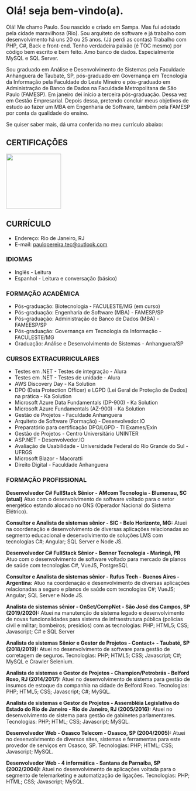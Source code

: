 # Olá! seja bem-vindo(a).
Olá! Me chamo Paulo. Sou nascido e criado em Sampa. Mas fui adotado pela cidade maravilhosa (Rio). Sou arquiteto de software e já trabalho com desenvolvimento há uns 20 ou 25 anos. (Já perdi as contas) Trabalho com PHP, C#, Back e front-end. Tenho verdadeira paixão (é TOC mesmo) por código bem escrito e bem feito. Amo banco de dados. Especialmente MySQL e SQL Server.

Sou graduado em Análise e Desenvolvimento de Sistemas pela Faculdade Anhanguera de Taubaté, SP, pós-graduado em Governança em Tecnologia da Informação pela Faculdade do Leste Mineiro e pós-graduado em Administração de Banco de Dados na Faculdade Metropolitana de São Paulo (FAMESP). Em janeiro dei início a terceira pós-graduação. Dessa vez em Gestão Empresarial. Depois dessa, pretendo concluir meus objetivos de estudo ao fazer um MBA em Engenharia de Software, também pela FAMESP por conta da qualidade do ensino.

Se quiser saber mais, dá uma conferida no meu currículo abaixo:

## CERTIFICAÇÕES
<a href="https://www.credly.com/badges/3a39b5e3-9ef1-45b5-868d-520d602123dd/public_url" target="_blank">
<img src="https://user-images.githubusercontent.com/51684821/159574487-b36919ab-465f-4a8a-b88f-f9efe99363db.png" width="150"/>
</a>
  
## CURRÍCULO
- Endereço: Rio de Janeiro, RJ
- E-mail: paulopereira.tec@outlook.com

### IDIOMAS
- Inglês - Leitura
- Espanhol - Leitura e conversação (básico)

### FORMAÇÃO ACADÊMICA
- Pós-graduação: Biotecnologia - FACULESTE/MG (em curso)
- Pós-graduação: Engenharia de Software (MBA) - FAMESP/SP
- Pós-graduação: Administração de Banco de Dados (MBA) - FAMEESP/SP
- Pós-graduação: Governança em Tecnologia da Informação - FACULESTE/MG
- Graduação: Análise e Desenvolvimento de Sistemas - Anhanguera/SP

### CURSOS EXTRACURRICULARES
- Testes em .NET - Testes de integração - Alura
- Testes em .NET - Testes de unidade - Alura
- AWS Discovery Day - Ka Solution
- DPO (Data Protection Officer) e LGPD (Lei Geral de Proteção de Dados) na prática - Ka Solution
- Microsoft Azure Data Fundamentals (DP-900) - Ka Solution
- Microsoft Azure Fundamentals (AZ-900) - Ka Solution
- Gestão de Projetos - Faculdade Anhanguera
- Arquiteto de Software (Formação) - Desenvolvedor.IO
- Preparatório para certificação DPO/LGPD - TI Exames/Exin
- Gestão de Projetos - Centro Universitário UNINTER
- ASP.NET - Desenvolvedor.IO
- Avaliação de Usabilidade - Universidade Federal do Rio Grande do Sul - UFRGS
- Microsoft Blazor - Macoratti
- Direito Digital - Faculdade Anhanguera

### FORMAÇÃO PROFISSIONAL
**Desenvolvedor C# FullStack Sênior - AMcom Tecnologia - Blumenau, SC (atual)**
Atuo com o desenvolvimento de software voltado para o setor energético estando alocado no ONS (Operador Nacional do Sistema Elétrico).

**Consultor e Analista de sistemas sênior - SIC - Belo Horizonte, MG:**
Atuei na coordenação e desenvolvimento de diversas aplicações relacionadas ao segmento educacional e desenvolvimento de soluções LMS com tecnologias C#; Angular; SQL Server e Node JS.

**Desenvolvedor C# FullStack Sênior - Benner Tecnologia - Maringá, PR**
Atuo com o desenvolvimento de software voltado para  mercado de planos de saúde com tecnologias C#, VueJS, PostgreSQL

**Consultor e Analista de sistemas sênior - Rufus Tech - Buenos Aires - Argentina:**
Atuo na coordenação e desenvolvimento de diversas aplicações relacionadas a seguro e planos de saúde com tecnologias C#; VueJS; Angular; SQL Server e Node JS.

**Analista de sistemas sênior - OnSet/CompNet - São José dos Campos, SP (2019/2020):**
Atuei na manutenção de sistema legado e desenvolvimento de novas funcionalidades para sistema de infraestrutura pública (polícias civil e militar; bombeiros; presídios) com
as tecnologias: PHP; HTML5; CSS; Javascript; C# e SQL Server

**Analista de sistemas Sênior e Gestor de Projetos - Contact+ - Taubaté, SP (2018/2019):**
Atuei no desenvolvimento de software para gestão de corretagem de seguros. Tecnologias: PHP; HTML5; CSS; Javascript; C#; MySQL e Crawler Selenium.

**Analista de sistemas e Gestor de Projetos - Champion/Petrobrás - Belford Roxo, RJ (2014/2017):**
Atuei no desenvolvimento de sistema para gestão de insumos de estoque da companhia na cidade de Belford Roxo. Tecnologias: PHP; HTML5; CSS; Javascript; C#; MySQL.

**Analista de sistemas e Gestor de Projetos - Assembléia Legislativa do Estado do Rio de Janeiro - Rio de Janeiro, RJ (2005/2016):**
Atuei no desenvolvimento de sistema para gestão de gabinetes parlamentares. Tecnologias: PHP; HTML; CSS; Javascript; MySQL.

**Desenvolvedor Web - Osasco Telecom - Osasco, SP (2004/2005):**
Atuei no desenvolvimento de diversos sites, sistemas e ferramentas para este provedor de serviços em Osasco, SP. Tecnologias: PHP; HTML; CSS; Javascript; MySQL.

**Desenvolvedor Web - 4 informática - Santana de Parnaíba, SP (2002/2004):**
Atuei no desenvolvimento de aplicações voltada para o segmento de telemarketing e automatização de ligações. Tecnologias: PHP; HTML; CSS; Javascript; MySQL.

